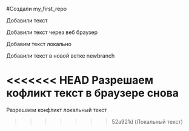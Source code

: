 #Создали my_first_repo

Добавили текст

Добавили текст через веб браузер

Добавим текст локально

Добавили текст в новой ветке newbranch

<<<<<<< HEAD
Разрешаем кофликт текст в браузере снова
=======
Разрешаем конфликт локальный текст
>>>>>>> 52a921d (Локальный текст)

